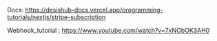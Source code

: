 Docs: https://desishub-docs.vercel.app/programming-tutorials/nextjs/stripe-subscription

Webhook_tutorial : https://www.youtube.com/watch?v=7xNObOK3AH0
